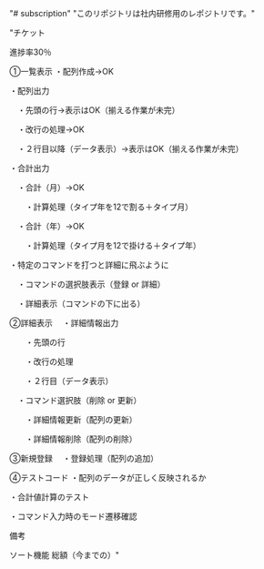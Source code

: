"# subscription" 
"このリポジトリは社内研修用のレポジトリです。"

"チケット

進捗率30％


①一覧表示
・配列作成→OK

・配列出力

　・先頭の行→表示はOK（揃える作業が未完）

　・改行の処理→OK

　・２行目以降（データ表示）→表示はOK（揃える作業が未完）

・合計出力

　・合計（月）→OK

　　・計算処理（タイプ年を12で割る＋タイプ月）

　・合計（年）→OK

　　・計算処理（タイプ月を12で掛ける＋タイプ年）


・特定のコマンドを打つと詳細に飛ぶように

　・コマンドの選択肢表示（登録 or 詳細）

　・詳細表示（コマンドの下に出る）

②詳細表示
　・詳細情報出力

　　・先頭の行

　　・改行の処理

　　・２行目（データ表示）

　・コマンド選択肢（削除 or 更新）

　　・詳細情報更新（配列の更新）

　　・詳細情報削除（配列の削除）


③新規登録
　・登録処理（配列の追加）

④テストコード
・配列のデータが正しく反映されるか

・合計値計算のテスト

・コマンド入力時のモード遷移確認



備考

ソート機能
総額（今までの）"
